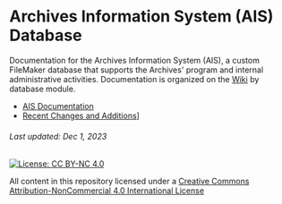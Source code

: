 # Archives Information System (AIS) Database
Documentation for the Archives Information System (AIS), a custom FileMaker database that supports the Archives' program and internal administrative activities. Documentation is organized on the [Wiki](https://github.com/SFU-Archives/ais-database/wiki) by database module.
- [AIS Documentation](https://github.com/SFU-Archives/ais-database/wiki)
- [Recent Changes and Additions](https://github.com/SFU-Archives/ais-database/wiki/Recent-Changes-and-Additions)]

###### Last updated: Dec 1, 2023

[![License: CC BY-NC 4.0](https://img.shields.io/badge/License-CC%20BY--NC%204.0-lightgrey.svg)](https://creativecommons.org/licenses/by-nc/4.0/)

All content in this repository licensed under a [Creative Commons Attribution-NonCommercial 4.0 International License](https://creativecommons.org/licenses/by-nc/4.0/)

